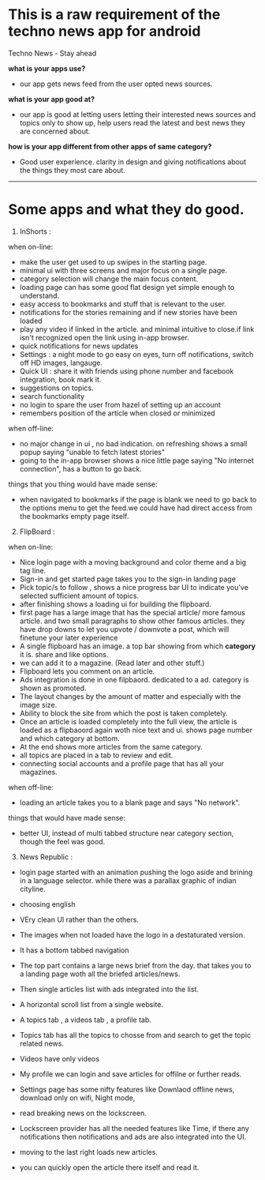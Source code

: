 # This is a raw requirement of the techno news app for android

Techno News - Stay ahead

**what is your apps use?**

- our app gets news feed from the user opted news sources.

**what is your app good at?**

- our app is good at letting users letting their interested news sources and topics only to show up, help users read the latest and best news they are concerned about.

**how is your app different from other apps of same category?**

- Good user experience. clarity in design and giving notifications about the things they most care about.

------------------------------------------------------------------------------------------------------------------------

# Some apps and what they do good.

1. InShorts : 

when on-line:

- make the user get used to up swipes in the starting page.
- minimal ui with three screens and major focus on a single page.
- category selection will change the main focus content.
- loading page can has some good flat design yet simple enough to understand.
- easy access to bookmarks and stuff that is relevant to the user.
- notifications for the stories remaining and if new stories have been loaded
- play any video if linked in the article. and minimal intuitive to close.if link isn't recognized open the link using in-app browser.
- quick notifications for news updates
- Settings : a night mode to go easy on eyes, turn off notifications, switch off HD images, langauge.
- Quick UI : share it with friends using phone number and facebook integration, book mark it.
- suggestions on topics.
- search functionality
- no login to spare the user from hazel of setting up an account
- remembers position of the article when closed or minimized

when off-line:

- no major change in ui , no bad indication. on refreshing  shows a small popup saying "unable to fetch latest stories"
- going to the in-app browser shows a nice little page saying "No internet connection", has a button to go back.


things that you thing would have made sense:

- when navigated to bookmarks if the page is blank we need to go back to the options menu to get the feed.we could have had direct access from the bookmarks empty page itself.

2. FlipBoard :

when on-line:

- Nice login page with a moving background and color theme and a big tag line.
- Sign-in and get started page takes you to the sign-in landing page
- Pick topic/s to follow , shows a nice progress bar UI to indicate you've selected sufficient amount of topics.
- after finishing shows a loading ui for building the flipboard.
- first page has a large image that has the special article/ more famous article. and two small paragraphs to show other famous articles. they have drop downs to let you upvote / downvote a post, which will finetune your later experience
- A single flipboard has an image. a top bar showing from which **category** it is. share and like options.
- we can add it to a magazine. (Read later and other stuff.)
- Flipboard lets you comment on an article.
- Ads integration is done in one filpbaord. dedicated to a ad. category is shown as promoted.
- The layout changes by the amount of matter and especially with the image size.
- Ability to block the site from which the post is taken completely.
- Once an article is loaded completely into the full view, the article is loaded as a flipbaoord again woth nice text and ui. shows page number and which category at bottom.
- At the end shows more articles from the same category.
- all topics are placed in a tab to review and edit.
- connecting social accounts and a profile page that has all your magazines.

when off-line:
- loading an article takes you to a blank page and says "No network".

things that would have made sense:
- better UI, instead of multi tabbed structure near category section, though the feel was good.

3. News Republic :

- login page started with an animation pushing the logo aside and brining in a language selector. while there was a parallax graphic of indian cityline.
- choosing english
- VEry clean UI rather than the others.
- The images when not loaded have the logo in a destaturated version.
- It has a bottom tabbed navigation

- The top part contains a large news brief from the day. that takes you to a landing page woth all the briefed articles/news.
- Then single articles list with ads integrated into the list.
- A horizontal scroll list from a single website.
- A topics tab , a videos tab , a profile tab.
- Topics tab has all the topics to chosse from and search to get the topic related news.
- Videos have only videos 
- My profile we can login and save articles for offilne or further reads.
- Settings page has some nifty features like Downlaod offline news, download only on wifi, Night mode,

- read breaking news on the lockscreen.
- Lockscreen provider has all the needed features like Time, if there any notifications then notifications and ads are also integrated into the UI.
- moving to the last right loads new articles.
- you can quickly open the article there itself and read it.


